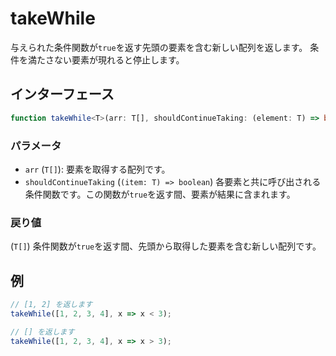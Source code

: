 # takeWhile

与えられた条件関数が`true`を返す先頭の要素を含む新しい配列を返します。
条件を満たさない要素が現れると停止します。

## インターフェース

```typescript
function takeWhile<T>(arr: T[], shouldContinueTaking: (element: T) => boolean): T[];
```

### パラメータ

- `arr` (`T[]`): 要素を取得する配列です。
- `shouldContinueTaking` (`(item: T) => boolean`) 各要素と共に呼び出される条件関数です。この関数が`true`を返す間、要素が結果に含まれます。

### 戻り値

(`T[]`) 条件関数が`true`を返す間、先頭から取得した要素を含む新しい配列です。

## 例

```typescript
// [1, 2] を返します
takeWhile([1, 2, 3, 4], x => x < 3);

// [] を返します
takeWhile([1, 2, 3, 4], x => x > 3);
```
